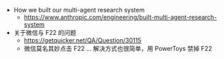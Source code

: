 - How we built our multi-agent research system
	- https://www.anthropic.com/engineering/built-multi-agent-research-system
- 关于微信与 F22 的问题
	- https://getquicker.net/QA/Question/30115
	- 微信莫名其妙点击 F22 ... 解决方式也很简单，用 PowerToys 禁掉 F22